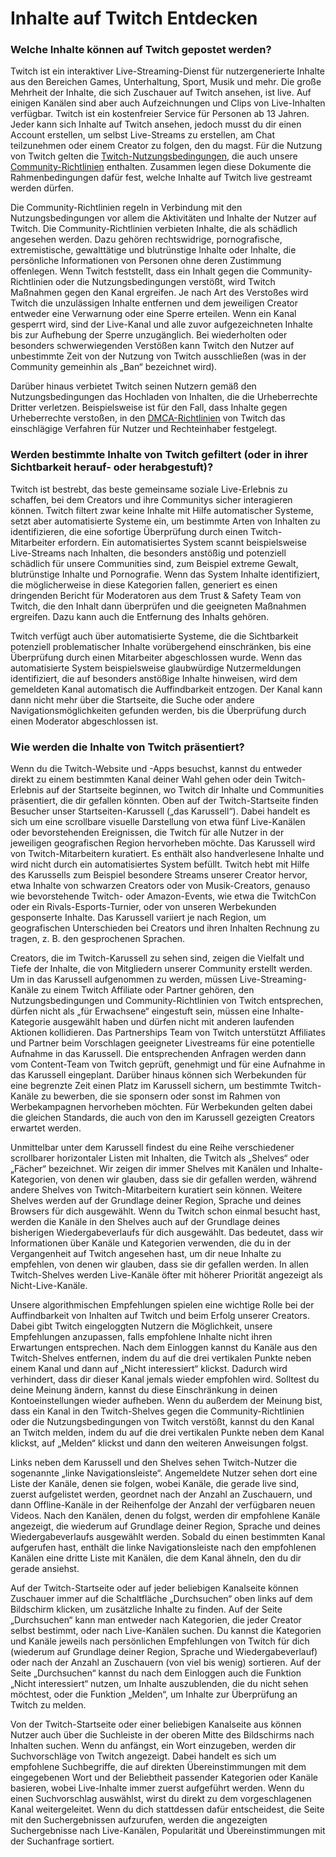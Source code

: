 **Inhalte auf Twitch Entdecken**
================================

### Welche Inhalte können auf Twitch gepostet werden?

Twitch ist ein interaktiver Live-Streaming-Dienst für nutzergenerierte Inhalte aus den Bereichen Games, Unterhaltung, Sport, Musik und mehr. Die große Mehrheit der Inhalte, die sich Zuschauer auf Twitch ansehen, ist live. Auf einigen Kanälen sind aber auch Aufzeichnungen und Clips von Live-Inhalten verfügbar. Twitch ist ein kostenfreier Service für Personen ab 13 Jahren. Jeder kann sich Inhalte auf Twitch ansehen, jedoch musst du dir einen Account erstellen, um selbst Live-Streams zu erstellen, am Chat teilzunehmen oder einem Creator zu folgen, den du magst. Für die Nutzung von Twitch gelten die [Twitch-Nutzungsbedingungen](https://www.twitch.tv/p/legal/terms-of-service/), die auch unsere [Community-Richtlinien](https://safety.twitch.tv/s/article/Community-Guidelines?) enthalten. Zusammen legen diese Dokumente die Rahmenbedingungen dafür fest, welche Inhalte auf Twitch live gestreamt werden dürfen.

Die Community-Richtlinien regeln in Verbindung mit den Nutzungsbedingungen vor allem die Aktivitäten und Inhalte der Nutzer auf Twitch. Die Community-Richtlinien verbieten Inhalte, die als schädlich angesehen werden. Dazu gehören rechtswidrige, pornografische, extremistische, gewalttätige und blutrünstige Inhalte oder Inhalte, die persönliche Informationen von Personen ohne deren Zustimmung offenlegen. Wenn Twitch feststellt, dass ein Inhalt gegen die Community-Richtlinien oder die Nutzungsbedingungen verstößt, wird Twitch Maßnahmen gegen den Kanal ergreifen. Je nach Art des Verstoßes wird Twitch die unzulässigen Inhalte entfernen und dem jeweiligen Creator entweder eine Verwarnung oder eine Sperre erteilen. Wenn ein Kanal gesperrt wird, sind der Live-Kanal und alle zuvor aufgezeichneten Inhalte bis zur Aufhebung der Sperre unzugänglich. Bei wiederholten oder besonders schwerwiegenden Verstößen kann Twitch den Nutzer auf unbestimmte Zeit von der Nutzung von Twitch ausschließen (was in der Community gemeinhin als „Ban“ bezeichnet wird). 

Darüber hinaus verbietet Twitch seinen Nutzern gemäß den Nutzungsbedingungen das Hochladen von Inhalten, die die Urheberrechte Dritter verletzen. Beispielsweise ist für den Fall, dass Inhalte gegen Urheberrechte verstoßen, in den [DMCA-Richtlinien](https://www.twitch.tv/p/legal/dmca-guidelines/) von Twitch das einschlägige Verfahren für Nutzer und Rechteinhaber festgelegt.

### Werden bestimmte Inhalte von Twitch gefiltert (oder in ihrer Sichtbarkeit herauf- oder herabgestuft)?

Twitch ist bestrebt, das beste gemeinsame soziale Live-Erlebnis zu schaffen, bei dem Creators und ihre Communitys sicher interagieren können. Twitch filtert zwar keine Inhalte mit Hilfe automatischer Systeme, setzt aber automatisierte Systeme ein, um bestimmte Arten von Inhalten zu identifizieren, die eine sofortige Überprüfung durch einen Twitch-Mitarbeiter erfordern. Ein automatisiertes System scannt beispielsweise Live-Streams nach Inhalten, die besonders anstößig und potenziell schädlich für unsere Communities sind, zum Beispiel extreme Gewalt, blutrünstige Inhalte und Pornografie. Wenn das System Inhalte identifiziert, die möglicherweise in diese Kategorien fallen, generiert es einen dringenden Bericht für Moderatoren aus dem Trust & Safety Team von Twitch, die den Inhalt dann überprüfen und die geeigneten Maßnahmen ergreifen. Dazu kann auch die Entfernung des Inhalts gehören.

Twitch verfügt auch über automatisierte Systeme, die die Sichtbarkeit potenziell problematischer Inhalte vorübergehend einschränken, bis eine Überprüfung durch einen Mitarbeiter abgeschlossen wurde. Wenn das automatisierte System beispielsweise glaubwürdige Nutzermeldungen identifiziert, die auf besonders anstößige Inhalte hinweisen, wird dem gemeldeten Kanal automatisch die Auffindbarkeit entzogen. Der Kanal kann dann nicht mehr über die Startseite, die Suche oder andere Navigationsmöglichkeiten gefunden werden, bis die Überprüfung durch einen Moderator abgeschlossen ist.

### Wie werden die Inhalte von Twitch präsentiert? 

Wenn du die Twitch-Website und -Apps besuchst, kannst du entweder direkt zu einem bestimmten Kanal deiner Wahl gehen oder dein Twitch-Erlebnis auf der Startseite beginnen, wo Twitch dir Inhalte und Communities präsentiert, die dir gefallen könnten. Oben auf der Twitch-Startseite finden Besucher unser Startseiten-Karussell („das Karussell“). Dabei handelt es sich um eine scrollbare visuelle Darstellung von etwa fünf Live-Kanälen oder bevorstehenden Ereignissen, die Twitch für alle Nutzer in der jeweiligen geografischen Region hervorheben möchte. Das Karussell wird von Twitch-Mitarbeitern kuratiert. Es enthält also handverlesene Inhalte und wird nicht durch ein automatisiertes System befüllt. Twitch hebt mit Hilfe des Karussells zum Beispiel besondere Streams unserer Creator hervor, etwa Inhalte von schwarzen Creators oder von Musik-Creators, genauso wie bevorstehende Twitch- oder Amazon-Events, wie etwa die TwitchCon oder ein Rivals-Esports-Turnier, oder von unseren Werbekunden gesponserte Inhalte. Das Karussell variiert je nach Region, um geografischen Unterschieden bei Creators und ihren Inhalten Rechnung zu tragen, z. B. den gesprochenen Sprachen.

Creators, die im Twitch-Karussell zu sehen sind, zeigen die Vielfalt und Tiefe der Inhalte, die von Mitgliedern unserer Community erstellt werden. Um in das Karussell aufgenommen zu werden, müssen Live-Streaming-Kanäle zu einem Twitch Affiliate oder Partner gehören, den Nutzungsbedingungen und Community-Richtlinien von Twitch entsprechen, dürfen nicht als „für Erwachsene“ eingestuft sein, müssen eine Inhalte-Kategorie ausgewählt haben und dürfen nicht mit anderen laufenden Aktionen kollidieren. Das Partnerships Team von Twitch unterstützt Affiliates und Partner beim Vorschlagen geeigneter Livestreams für eine potentielle Aufnahme in das Karussell. Die entsprechenden Anfragen werden dann vom Content-Team von Twitch geprüft, genehmigt und für eine Aufnahme in das Karussell eingeplant. Darüber hinaus können sich Werbekunden für eine begrenzte Zeit einen Platz im Karussell sichern, um bestimmte Twitch-Kanäle zu bewerben, die sie sponsern oder sonst im Rahmen von Werbekampagnen hervorheben möchten. Für Werbekunden gelten dabei die gleichen Standards, die auch von den im Karussell gezeigten Creators erwartet werden.

Unmittelbar unter dem Karussell findest du eine Reihe verschiedener scrollbarer horizontaler Listen mit Inhalten, die Twitch als „Shelves“ oder „Fächer“ bezeichnet. Wir zeigen dir immer Shelves mit Kanälen und Inhalte-Kategorien, von denen wir glauben, dass sie dir gefallen werden, während andere Shelves von Twitch-Mitarbeitern kuratiert sein können. Weitere Shelves werden auf der Grundlage deiner Region, Sprache und deines Browsers für dich ausgewählt. Wenn du Twitch schon einmal besucht hast, werden die Kanäle in den Shelves auch auf der Grundlage deines bisherigen Wiedergabeverlaufs für dich ausgewählt. Das bedeutet, dass wir Informationen über Kanäle und Kategorien verwenden, die du in der Vergangenheit auf Twitch angesehen hast, um dir neue Inhalte zu empfehlen, von denen wir glauben, dass sie dir gefallen werden. In allen Twitch-Shelves werden Live-Kanäle öfter mit höherer Priorität angezeigt als Nicht-Live-Kanäle.

Unsere algorithmischen Empfehlungen spielen eine wichtige Rolle bei der Auffindbarkeit von Inhalten auf Twitch und beim Erfolg unserer Creators. Dabei gibt Twitch eingeloggten Nutzern die Möglichkeit, unsere Empfehlungen anzupassen, falls empfohlene Inhalte nicht ihren Erwartungen entsprechen. Nach dem Einloggen kannst du Kanäle aus den Twitch-Shelves entfernen, indem du auf die drei vertikalen Punkte neben einem Kanal und dann auf „Nicht interessiert“ klickst. Dadurch wird verhindert, dass dir dieser Kanal jemals wieder empfohlen wird. Solltest du deine Meinung ändern, kannst du diese Einschränkung in deinen Kontoeinstellungen wieder aufheben. Wenn du außerdem der Meinung bist, dass ein Kanal in den Twitch-Shelves gegen die Community-Richtlinien oder die Nutzungsbedingungen von Twitch verstößt, kannst du den Kanal an Twitch melden, indem du auf die drei vertikalen Punkte neben dem Kanal klickst, auf „Melden“ klickst und dann den weiteren Anweisungen folgst.

Links neben dem Karussell und den Shelves sehen Twitch-Nutzer die sogenannte „linke Navigationsleiste“. Angemeldete Nutzer sehen dort eine Liste der Kanäle, denen sie folgen, wobei Kanäle, die gerade live sind, zuerst aufgelistet werden, geordnet nach der Anzahl an Zuschauern, und dann Offline-Kanäle in der Reihenfolge der Anzahl der verfügbaren neuen Videos. Nach den Kanälen, denen du folgst, werden dir empfohlene Kanäle angezeigt, die wiederum auf Grundlage deiner Region, Sprache und deines Wiedergabeverlaufs ausgewählt werden. Sobald du einen bestimmten Kanal aufgerufen hast, enthält die linke Navigationsleiste nach den empfohlenen Kanälen eine dritte Liste mit Kanälen, die dem Kanal ähneln, den du dir gerade ansiehst.

Auf der Twitch-Startseite oder auf jeder beliebigen Kanalseite können Zuschauer immer auf die Schaltfläche „Durchsuchen“ oben links auf dem Bildschirm klicken, um zusätzliche Inhalte zu finden. Auf der Seite „Durchsuchen“ kann man entweder nach Kategorien, die jeder Creator selbst bestimmt, oder nach Live-Kanälen suchen. Du kannst die Kategorien und Kanäle jeweils nach persönlichen Empfehlungen von Twitch für dich (wiederum auf Grundlage deiner Region, Sprache und Wiedergabeverlauf) oder nach der Anzahl an Zuschauern (von viel bis wenig) sortieren. Auf der Seite „Durchsuchen“ kannst du nach dem Einloggen auch die Funktion „Nicht interessiert“ nutzen, um Inhalte auszublenden, die du nicht sehen möchtest, oder die Funktion „Melden“, um Inhalte zur Überprüfung an Twitch zu melden.

Von der Twitch-Startseite oder einer beliebigen Kanalseite aus können Nutzer auch über die Suchleiste in der oberen Mitte des Bildschirms nach Inhalten suchen. Wenn du anfängst, ein Wort einzugeben, werden dir Suchvorschläge von Twitch angezeigt. Dabei handelt es sich um empfohlene Suchbegriffe, die auf direkten Übereinstimmungen mit dem eingegebenen Wort und der Beliebtheit passender Kategorien oder Kanäle basieren, wobei Live-Inhalte immer zuerst aufgeführt werden. Wenn du einen Suchvorschlag auswählst, wirst du direkt zu dem vorgeschlagenen Kanal weitergeleitet. Wenn du dich stattdessen dafür entscheidest, die Seite mit den Suchergebnissen aufzurufen, werden die angezeigten Suchergebnisse nach Live-Kanälen, Popularität und Übereinstimmungen mit der Suchanfrage sortiert.